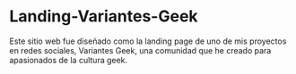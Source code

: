 # Landing-Variantes-Geek
Este sitio web fue diseñado como la landing page de uno de mis proyectos en redes sociales, Variantes Geek, una comunidad que he creado para apasionados de la cultura geek.
